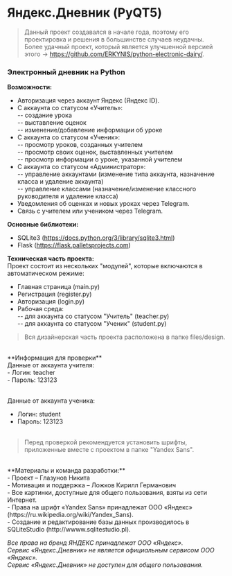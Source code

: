 # Яндекс.Дневник (PyQT5)
> Данный проект создавался в начале года, поэтому его проектировка и решения в большинстве случаев неудачны.</br>Более удачный проект, который является улучшенной версией этого -> https://github.com/ERKYNIS/python-electronic-dairy/.
### Электронный дневник на Python
**Возможности:**</br>
- Авторизация через аккаунт Яндекс (Яндекс ID).</br>
- С аккаунта со статусом «Учитель»:</br>
-- создание урока</br>
-- выставление оценок</br>
-- изменение/добавление информации об уроке</br>
- С аккаунта со статусом «Ученик»:</br>
-- просмотр уроков, созданных учителем</br>
-- просмотр своих оценок, выставленных учителем</br>
-- просмотр информации о уроке, указанной учителем</br>
- С аккаунта со статусом «Администратор»:</br>
-- управление аккаунтами (изменение типа аккаунта, назначение класса и удаление аккаунта)</br>
-- управление классами (назначение/изменение классного руководителя и удаление класса)</br>
- Уведомления об оценках и новых уроках через Telegram. </br>
- Связь с учителем или учеником через Telegram.</br>

**Основные библиотеки:**</br>
- SQLite3 (https://docs.python.org/3/library/sqlite3.html)</br>
- Flask (https://flask.palletsprojects.com)</br>

**Техническая часть проекта:**</br>
Проект состоит из нескольких "модулей", которые включаются в автоматическом режиме:
- Главная страница (main.py)</br>
- Регистрация (register.py)</br>
- Авторизация (login.py)</br>
- Рабочая среда:</br>
  -- для аккаунта со статусом "Учитель" (teacher.py)</br>
  -- для аккаунта со статусом "Ученик" (student.py)</br>
> Вся дизайнерская часть проекта расположена в папке files/design.</br>
</br>
**Информация для проверки**</br>
Данные от аккаунта учителя:</br>
- Логин: teacher</br>
- Пароль: 123123</br></br>
	
Данные от аккаунта ученика:</br>
- Логин: student</br>
- Пароль: 123123</br></br>
	
> Перед проверкой рекомендуется установить шрифты, приложенные вместе с проектом в папке "Yandex Sans".</br>
</br>
**Материалы и команда разработки:**</br>
- Проект – Глазунов Никита</br>
- Мотивация и поддержка – Ложков Кирилл Германович</br>
- Все картинки, доступные для общего пользования, взяты из сети Интернет. </br>
- Права на шрифт «Yandex Sans» принадлежат ООО «Яндекс» (https://ru.wikipedia.org/wiki/Yandex_Sans).</br>
- Создание и редактирование базы данных производилось в SQLiteStudio (http://wwww.sqlitestudio.pl).</br>

*Все права на бренд ЯНДЕКС принадлежат ООО «Яндекс».</br>
Сервис «Яндекс.Дневник» не является официальным сервисом ООО «Яндекс».</br>
Сервис «Яндекс.Дневник» не доступен для общего пользования.</br>*
